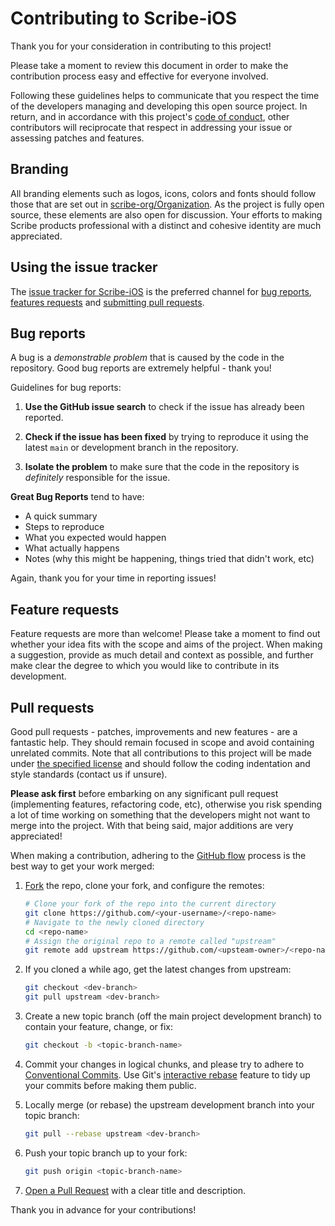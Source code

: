 # Contributing to Scribe-iOS

Thank you for your consideration in contributing to this project!

Please take a moment to review this document in order to make the contribution process easy and effective for everyone involved.

Following these guidelines helps to communicate that you respect the time of the developers managing and developing this open source project. In return, and in accordance with this project's [code of conduct](https://github.com/scribe-org/Scribe-iOS/blob/main/.github/CODE_OF_CONDUCT.md), other contributors will reciprocate that respect in addressing your issue or assessing patches and features.

## Branding

All branding elements such as logos, icons, colors and fonts should follow those that are set out in [scribe-org/Organization](https://github.com/scribe-org/Organization). As the project is fully open source, these elements are also open for discussion. Your efforts to making Scribe products professional with a distinct and cohesive identity are much appreciated.

## Using the issue tracker

The [issue tracker for Scribe-iOS](https://github.com/scribe-org/Scribe-iOS/issues) is the preferred channel for [bug reports](#bug-reports), [features requests](#feature-requests) and [submitting pull requests](#pull-requests).

<a name="bug-reports"></a>

## Bug reports

A bug is a _demonstrable problem_ that is caused by the code in the repository. Good bug reports are extremely helpful - thank you!

Guidelines for bug reports:

1. **Use the GitHub issue search** to check if the issue has already been reported.

2. **Check if the issue has been fixed** by trying to reproduce it using the latest `main` or development branch in the repository.

3. **Isolate the problem** to make sure that the code in the repository is _definitely_ responsible for the issue.

**Great Bug Reports** tend to have:

- A quick summary
- Steps to reproduce
- What you expected would happen
- What actually happens
- Notes (why this might be happening, things tried that didn't work, etc)

Again, thank you for your time in reporting issues!

<a name="feature-requests"></a>

## Feature requests

Feature requests are more than welcome! Please take a moment to find out whether your idea fits with the scope and aims of the project. When making a suggestion, provide as much detail and context as possible, and further make clear the degree to which you would like to contribute in its development.

<a name="pull-requests"></a>

## Pull requests

Good pull requests - patches, improvements and new features - are a fantastic help. They should remain focused in scope and avoid containing unrelated commits. Note that all contributions to this project will be made under [the specified license](https://github.com/scribe-org/Scribe-iOS/blob/main/LICENSE.txt) and should follow the coding indentation and style standards (contact us if unsure).

**Please ask first** before embarking on any significant pull request (implementing features, refactoring code, etc), otherwise you risk spending a lot of time working on something that the developers might not want to merge into the project. With that being said, major additions are very appreciated!

When making a contribution, adhering to the [GitHub flow](https://guides.github.com/introduction/flow/index.html) process is the best way to get your work merged:

1. [Fork](http://help.github.com/fork-a-repo/) the repo, clone your fork, and configure the remotes:

   ```bash
   # Clone your fork of the repo into the current directory
   git clone https://github.com/<your-username>/<repo-name>
   # Navigate to the newly cloned directory
   cd <repo-name>
   # Assign the original repo to a remote called "upstream"
   git remote add upstream https://github.com/<upsteam-owner>/<repo-name>
   ```

2. If you cloned a while ago, get the latest changes from upstream:

   ```bash
   git checkout <dev-branch>
   git pull upstream <dev-branch>
   ```

3. Create a new topic branch (off the main project development branch) to contain your feature, change, or fix:

   ```bash
   git checkout -b <topic-branch-name>
   ```

4. Commit your changes in logical chunks, and please try to adhere to [Conventional Commits](https://www.conventionalcommits.org/en/v1.0.0/). Use Git's [interactive rebase](https://docs.github.com/en/github/getting-started-with-github/about-git-rebase) feature to tidy up your commits before making them public.

5. Locally merge (or rebase) the upstream development branch into your topic branch:

   ```bash
   git pull --rebase upstream <dev-branch>
   ```

6. Push your topic branch up to your fork:

   ```bash
   git push origin <topic-branch-name>
   ```

7. [Open a Pull Request](https://help.github.com/articles/using-pull-requests/) with a clear title and description.

Thank you in advance for your contributions!
